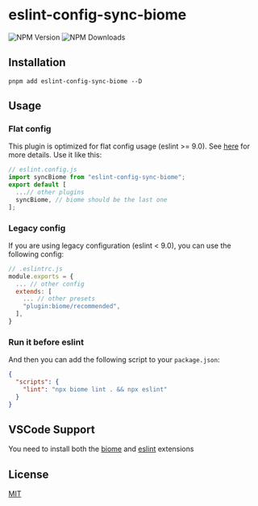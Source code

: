 # eslint-config-sync-biome


![NPM Version](https://img.shields.io/npm/v/eslint-config-sync-biome) ![NPM Downloads](https://img.shields.io/npm/dm/eslint-config-sync-biome)



## Installation

```shell
pnpm add eslint-config-sync-biome --D
```

## Usage

### Flat config

This plugin is optimized for flat config usage (eslint >= 9.0). See [here](https://eslint.org/docs/latest/use/configure/configuration-files-new) for more details. Use it like this:

```js
// eslint.config.js
import syncBiome from "eslint-config-sync-biome";
export default [
  ...// other plugins
  syncBiome, // biome should be the last one
];
```

### Legacy config

If you are using legacy configuration (eslint < 9.0), you can use the following config:

```js
// .eslintrc.js
module.exports = {
  ... // other config
  extends: [
    ... // other presets
    "plugin:biome/recommended",
  ],
}
```

### Run it before eslint

And then you can add the following script to your `package.json`:

```json
{
  "scripts": {
    "lint": "npx biome lint . && npx eslint"
  }
}
```

## VSCode Support

You need to install both the [biome](https://marketplace.visualstudio.com/items?itemName=biomejs.biome) and [eslint](https://marketplace.visualstudio.com/items?itemName=dbaeumer.vscode-eslint) extensions

## License

[MIT](https://github.com/faner11/eslint-config-sync-biome/blob/main/LICENSE)
